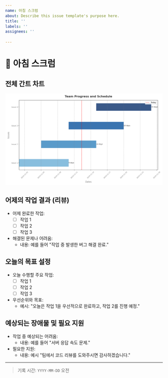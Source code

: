 ```yaml
---
name: 아침 스크럼
about: Describe this issue template's purpose here.
title: ''
labels: ''
assignees: ''

---
```


# 🌅 아침 스크럼

## 전체 간트 차트
![전체 간트 차트](charts/gantt_chart_20241112.png)

## 어제의 작업 결과 (리뷰)
- 어제 완료한 작업:
  - [ ] 작업 1
  - [ ] 작업 2
  - [ ] 작업 3
- 해결된 문제나 어려움:
  - 내용: 예를 들어 "작업 중 발생한 버그 해결 완료."

## 오늘의 목표 설정
- 오늘 수행할 주요 작업:
  - [ ] 작업 1
  - [ ] 작업 2
  - [ ] 작업 3
- 우선순위와 목표:
  - 예시: "오늘은 작업 1을 우선적으로 완료하고, 작업 2를 진행 예정."

## 예상되는 장애물 및 필요 지원
- 작업 중 예상되는 어려움:
  - 내용: 예를 들어 "서버 응답 속도 문제."
- 필요한 지원:
  - 내용: 예시 "팀에서 코드 리뷰를 도와주시면 감사하겠습니다."
  
---

> 기록 시간: `YYYY-MM-DD` 오전
